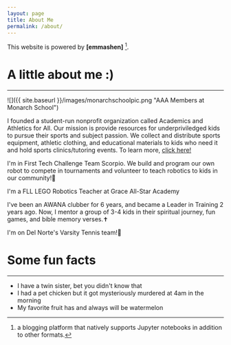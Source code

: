 ```yaml
---
layout: page
title: About Me
permalink: /about/
---
```


This website is powered by **[emmashen]** [^1].

<h1>A little about me :)</h1>
<hr>
![]({{ site.baseurl }}/images/monarchschoolpic.png "AAA Members at Monarch School")
<p> I founded a student-run nonprofit organization called Academics and Athletics for All. Our mission is provide resources for underpriviledged kids to pursue their sports and subject passion. We collect and distribute sports equipment, athletic clothing, and educational materials to kids who need it and hold sports clinics/tutoring events. To learn more, <a href="https://academicsandathleticsforall.org/">click here!</a></p>

<p>I'm in First Tech Challenge Team Scorpio. We build and program our own robot to compete in tournaments and volunteer to teach robotics to kids in our community!🤖</p>

<p>I'm a FLL LEGO Robotics Teacher at Grace All-Star Academy</p>

<p>I've been an AWANA clubber for 6 years, and became a Leader in Training 2 years ago. Now, I mentor a group of 3-4 kids in their spiritual journey, fun games, and bible memory verses.✝️</p>

<p>I'm on Del Norte's Varsity Tennis team!🎾</p>


<h1>Some fun facts</h1>
<hr>
<ul>
    <li> I have a twin sister, bet you didn't know that</li>
    <li>I had a pet chicken but it got mysteriously murdered at 4am in the morning</li>
    <li>My favorite fruit has and always will be watermelon</li>
</ul>




[^1]:a blogging platform that natively supports Jupyter notebooks in addition to other formats.
